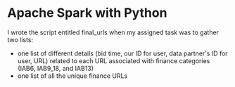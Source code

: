 # Apache Spark with Python

I wrote the script entitled final_urls when my assigned task was to gather two lists:
- one list of different details (bid time, our ID for user, data partner's ID for user, URL) related to each URL associated with finance categories (IAB6, IAB9_18, and IAB13)
- one list of all the unique finance URLs
